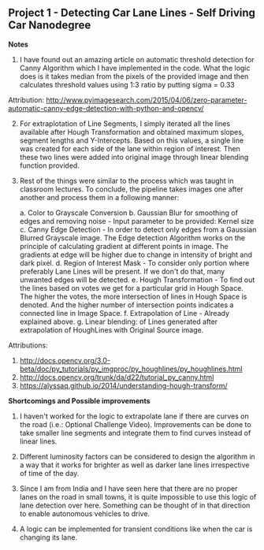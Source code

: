 ## Project 1 - Detecting Car Lane Lines - Self Driving Car Nanodegree

**Notes**

1. I have found out an amazing article on automatic threshold detection for Canny Algorithm which I have implemented in the code. What the logic does is it takes median from the pixels of the provided image and then calculates threshold values using 1:3 ratio by putting sigma = 0.33

Attribution: http://www.pyimagesearch.com/2015/04/06/zero-parameter-automatic-canny-edge-detection-with-python-and-opencv/

2. For extraplotation of Line Segments, I simply iterated all the lines available after Hough Transformation and obtained maximum slopes, segment lengths and Y-Intercepts. Based on this values, a single line was created for each side of the lane within region of interest. Then these two lines were added into original image through linear blending function provided.

3. Rest of the things were similar to the process which was taught in classroom lectures. To conclude, the pipeline takes images one after another and process them in a following manner:

    a. Color to Grayscale Conversion
    b. Gaussian Blur for smoothing of edges and removing noise - Input parameter to be provided: Kernel size
    c. Canny Edge Detection - In order to detect only edges from a Gaussian Blurred Grayscale image.
        The Edge detection Algorithm works on the principle of calculating gradient at different points in image.
        The gradients at edge will be higher due to change in intensity of bright and dark pixel.
    d. Region of Interest Mask - To consider only portion where preferably Lane Lines will be present.
        If we don't do that, many unwanted edges will be detected.
    e. Hough Transformation - To find out the lines based on votes we get for a particular grid in Hough Space.
            The higher the votes, the more intersection of lines in Hough Space is denoted. 
            And the higher number of intersection points indicates a connected line in Image Space.
    f. Extrapolation of Line - Already explained above.
    g. Linear blending: of Lines generated after extrapolation of HoughLines with Original Source image.

Attributions:

1. http://docs.opencv.org/3.0-beta/doc/py_tutorials/py_imgproc/py_houghlines/py_houghlines.html
2. http://docs.opencv.org/trunk/da/d22/tutorial_py_canny.html
3. https://alyssaq.github.io/2014/understanding-hough-transform/

**Shortcomings and Possible improvements**

1. I haven't worked for the logic to extrapolate lane if there are curves on the road (i.e.: Optional Challenge Video). Improvements can be done to take smaller line segments and integrate them to find curves instead of linear lines.

2. Different luminosity factors can be considered to design the algorithm in a way that it works for brighter as well as darker lane lines irrespective of time of the day.

3. Since I am from India and I have seen here that there are no proper lanes on the road in small towns, it is quite impossible to use this logic of lane detection over here. Something can be thought of in that direction to enable autonomous vehicles to drive.

4. A logic can be implemented for transient conditions like when the car is changing its lane.